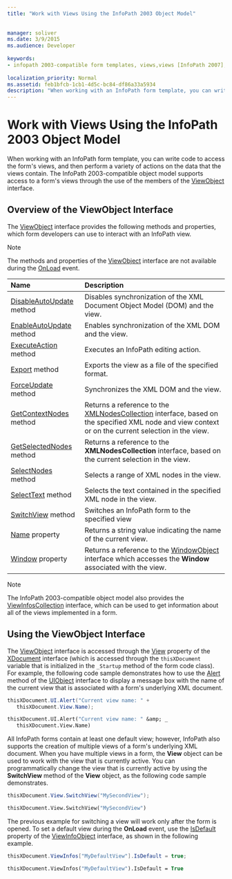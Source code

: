 ```yaml
---
title: "Work with Views Using the InfoPath 2003 Object Model"
 
 
manager: soliver
ms.date: 3/9/2015
ms.audience: Developer
 
keywords:
- infopath 2003-compatible form templates, views,views [InfoPath 2007], InfoPath 2003-compatible form templates
 
localization_priority: Normal
ms.assetid: feb1bfcb-1cb1-4d5c-bc84-df86a33a5934
description: "When working with an InfoPath form template, you can write code to access the form's views, and then perform a variety of actions on the data that the views contain. The InfoPath 2003-compatible object model supports access to a form's views through the use of the members of the ViewObject interface."
---
```


# Work with Views Using the InfoPath 2003 Object Model

When working with an InfoPath form template, you can write code to access the form's views, and then perform a variety of actions on the data that the views contain. The InfoPath 2003-compatible object model supports access to a form's views through the use of the members of the [ViewObject](https://msdn.microsoft.com/library/Microsoft.Office.Interop.InfoPath.SemiTrust.ViewObject.aspx) interface. 
  
## Overview of the ViewObject Interface

The [ViewObject](https://msdn.microsoft.com/library/Microsoft.Office.Interop.InfoPath.SemiTrust.ViewObject.aspx) interface provides the following methods and properties, which form developers can use to interact with an InfoPath view. 
  
> [!NOTE]
> The methods and properties of the [ViewObject](https://msdn.microsoft.com/library/Microsoft.Office.Interop.InfoPath.SemiTrust.ViewObject.aspx) interface are not available during the [OnLoad](https://msdn.microsoft.com/library/Microsoft.Office.Interop.InfoPath.SemiTrust._XDocumentEventSink2_Event.OnLoad.aspx) event. 
  
|**Name**|**Description**|
|:-----|:-----|
|[DisableAutoUpdate](https://msdn.microsoft.com/library/Microsoft.Office.Interop.InfoPath.SemiTrust.View.DisableAutoUpdate.aspx) method  <br/> |Disables synchronization of the XML Document Object Model (DOM) and the view.  <br/> |
|[EnableAutoUpdate](https://msdn.microsoft.com/library/Microsoft.Office.Interop.InfoPath.SemiTrust.View.EnableAutoUpdate.aspx) method  <br/> |Enables synchronization of the XML DOM and the view.  <br/> |
|[ExecuteAction](https://msdn.microsoft.com/library/Microsoft.Office.Interop.InfoPath.SemiTrust.View.ExecuteAction.aspx) method  <br/> |Executes an InfoPath editing action.  <br/> |
|[Export](https://msdn.microsoft.com/library/Microsoft.Office.Interop.InfoPath.SemiTrust.View.Export.aspx) method  <br/> |Exports the view as a file of the specified format.  <br/> |
|[ForceUpdate](https://msdn.microsoft.com/library/Microsoft.Office.Interop.InfoPath.SemiTrust.View.ForceUpdate.aspx) method  <br/> |Synchronizes the XML DOM and the view.  <br/> |
|[GetContextNodes](https://msdn.microsoft.com/library/Microsoft.Office.Interop.InfoPath.SemiTrust.View.GetContextNodes.aspx) method  <br/> |Returns a reference to the [XMLNodesCollection](https://msdn.microsoft.com/library/Microsoft.Office.Interop.InfoPath.SemiTrust.XMLNodesCollection.aspx) interface, based on the specified XML node and view context or on the current selection in the view.  <br/> |
|[GetSelectedNodes](https://msdn.microsoft.com/library/Microsoft.Office.Interop.InfoPath.SemiTrust.View.GetSelectedNodes.aspx) method  <br/> |Returns a reference to the **XMLNodesCollection** interface, based on the current selection in the view.  <br/> |
|[SelectNodes](https://msdn.microsoft.com/library/Microsoft.Office.Interop.InfoPath.SemiTrust.View.SelectNodes.aspx) method  <br/> |Selects a range of XML nodes in the view.  <br/> |
|[SelectText](https://msdn.microsoft.com/library/Microsoft.Office.Interop.InfoPath.SemiTrust.View.SelectText.aspx) method  <br/> |Selects the text contained in the specified XML node in the view.  <br/> |
|[SwitchView](https://msdn.microsoft.com/library/Microsoft.Office.Interop.InfoPath.SemiTrust.View.SwitchView.aspx) method  <br/> |Switches an InfoPath form to the specified view  <br/> |
|[Name](https://msdn.microsoft.com/library/Microsoft.Office.Interop.InfoPath.SemiTrust.View.Name.aspx) property  <br/> |Returns a string value indicating the name of the current view.  <br/> |
|[Window](https://msdn.microsoft.com/library/Microsoft.Office.Interop.InfoPath.SemiTrust.View.Window.aspx) property  <br/> |Returns a reference to the [WindowObject](https://msdn.microsoft.com/library/Microsoft.Office.Interop.InfoPath.SemiTrust.WindowObject.aspx) interface which accesses the **Window** associated with the view.  <br/> |
   
> [!NOTE]
> The InfoPath 2003-compatible object model also provides the [ViewInfosCollection](https://msdn.microsoft.com/library/Microsoft.Office.Interop.InfoPath.SemiTrust.ViewInfosCollection.aspx) interface, which can be used to get information about all of the views implemented in a form. 
  
## Using the ViewObject Interface

The [ViewObject](https://msdn.microsoft.com/library/Microsoft.Office.Interop.InfoPath.SemiTrust.ViewObject.aspx) interface is accessed through the [View](https://msdn.microsoft.com/library/Microsoft.Office.Interop.InfoPath.SemiTrust._XDocument2.View.aspx) property of the [XDocument](https://msdn.microsoft.com/library/Microsoft.Office.Interop.InfoPath.SemiTrust.XDocument.aspx) interface (which is accessed through the  `thisXDocument` variable that is initialized in the  `_Startup` method of the form code class). For example, the following code sample demonstrates how to use the [Alert](https://msdn.microsoft.com/library/Microsoft.Office.Interop.InfoPath.SemiTrust.UI2.Alert.aspx) method of the [UIObject](https://msdn.microsoft.com/library/Microsoft.Office.Interop.InfoPath.SemiTrust.UIObject.aspx) interface to display a message box with the name of the current view that is associated with a form's underlying XML document. 
  
```cs
thisXDocument.UI.Alert("Current view name: " + 
   thisXDocument.View.Name);
```

```vb
thisXDocument.UI.Alert("Current view name: " &amp; _
   thisXDocument.View.Name)
```

All InfoPath forms contain at least one default view; however, InfoPath also supports the creation of multiple views of a form's underlying XML document. When you have multiple views in a form, the **View** object can be used to work with the view that is currently active. You can programmatically change the view that is currently active by using the **SwitchView** method of the **View** object, as the following code sample demonstrates. 
  
```cs
thisXDocument.View.SwitchView("MySecondView");
```

```vb
thisXDocument.View.SwitchView("MySecondView")
```

The previous example for switching a view will work only after the form is opened. To set a default view during the **OnLoad** event, use the [IsDefault](https://msdn.microsoft.com/library/Microsoft.Office.Interop.InfoPath.SemiTrust.ViewInfo.IsDefault.aspx) property of the [ViewInfoObject](https://msdn.microsoft.com/library/Microsoft.Office.Interop.InfoPath.SemiTrust.ViewInfoObject.aspx) interface, as shown in the following example. 
  
```cs
thisXDocument.ViewInfos["MyDefaultView"].IsDefault = true;
```

```vb
thisXDocument.ViewInfos("MyDefaultView").IsDefault = True
```


